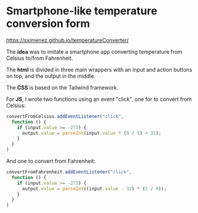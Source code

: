 # Smartphone-like temperature conversion form

https://sximenez.github.io/temperatureConverter/

The **idea** was to imitate a smartphone app converting temperature from Celsius to/from Fahrenheit.

The **html** is divided in three main wrappers with an input and action buttons on top, and the output in the middle.

The **CSS** is based on the Tailwind framework.

For **JS**, I wrote two functions using an event "click", one for to convert from Celsius:

```Javascript
convertFromCelsius.addEventListener("click",
  function () {
    if (input.value >= -273) {
      output.value = parseInt(input.value * (9 / 5) + 32);
    }
  }
)
```

And one to convert from Fahrenheit:

```Javascript
convertFromFahrenheit.addEventListener("click",
  function () {
    if (input.value >= -273) {
      output.value = parseInt((input.value - 32) * (5 / 9));
    }
  }
)
```
